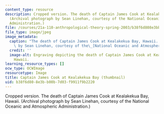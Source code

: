 ```yaml
---
content_type: resource
description: Cropped version. The death of Captain James Cook at Kealakekua Bay, Hawaii.
  (Archival photograph by Sean Linehan, courtesy of the National Oceanic and Atmospheric
  Administration.)
file: /courses/21a-110-anthropological-theory-spring-2003/b38f6d808e3bb00b7d03f9911f9b2220_21a-110s03-th.jpg
file_type: image/jpeg
image_metadata:
  caption: "The death of Captain James Cook at Kealakekua Bay, Hawaii. (Archival photograph\
    \ by Sean Linehan, courtesy of the\_[National Oceanic and Atmospheric Administration](https://photolib.noaa.gov/).)"
  credit: ''
  image-alt: Engraving depicting the death of Captain James Cook at Kealakekua Bay,
    Hawaii.
learning_resource_types: []
ocw_type: OCWImage
resourcetype: Image
title: Captain James Cook at Kealakekua Bay (thumbnail)
uid: b38f6d80-8e3b-b00b-7d03-f9911f9b2220
---
```

Cropped version. The death of Captain James Cook at Kealakekua Bay, Hawaii. (Archival photograph by Sean Linehan, courtesy of the National Oceanic and Atmospheric Administration.)

